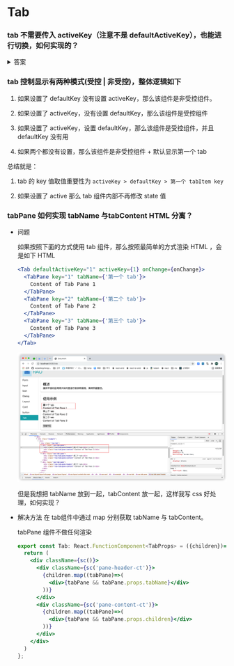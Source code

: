 # Tab

### tab 不需要传入 activeKey（注意不是 defaultActiveKey），也能进行切换，如何实现的？

<details>
<summary>答案</summary>

把 propsActiveKey props 作为 tab 组件的 state，后续修改的是 state 的 key

</details> 

### tab 控制显示有两种模式(受控 | 非受控)，整体逻辑如下

1. 如果设置了 defaultKey 没有设置 activeKey，那么该组件是非受控组件。

2. 如果设置了 activeKey，没有设置 defaultKey，那么该组件是受控组件

3. 如果设置了 activeKey，设置 defaultKey，那么该组件是受控组件，并且 defaultKey 没有用

4. 如果两个都没有设置，那么该组件是非受控组件 + 默认显示第一个 tab

总结就是：

1. tab 的 key 值取值重要性为 `activeKey > defaultKey > 第一个 tabItem key`

2. 如果设置了 active 那么 tab 组件内部不再修改 state 值



### tabPane 如何实现 tabName 与tabContent HTML 分离？

- 问题

  如果按照下面的方式使用 tab 组件，那么按照最简单的方式渲染 HTML ，会是如下 HTML 

  ```jsx
  <Tab defaultActiveKey="1" activeKey={1} onChange={onChange}>
    <TabPane key="1" tabName={'第一个 tab'}>
      Content of Tab Pane 1
    </TabPane>
    <TabPane key="2" tabName={'第二个 tab'}>
      Content of Tab Pane 2
    </TabPane>
    <TabPane key="3" tabName={'第三个 tab'}>
      Content of Tab Pane 3
    </TabPane>
  </Tab>
  ```

  ![image-20210430143301820](https://raw.githubusercontent.com/wojiaofengzhongzhuifeng/iamge-host-2/master/image-20210430143301820.png)

  但是我想把 tabName 放到一起，tabContent 放一起，这样我写 css 好处理，如何实现？

- 解决方法
  在 tab组件中通过 map 分别获取 tabName 与 tabContent。

  tabPane 组件不做任何渲染

  ```jsx
  export const Tab: React.FunctionComponent<TabProps> = ({children})=> {
    return (
      <div className={sc()}>
        <div className={sc('pane-header-ct')}>
          {children.map((tabPane)=>(
            <div>{tabPane && tabPane.props.tabName}</div>
          ))}
        </div>
        <div className={sc('pane-content-ct')}>
          {children.map((tabPane)=>(
            <div>{tabPane && tabPane.props.children}</div>
          ))}
        </div>
      </div>
    )
  };
  ```

  

  

